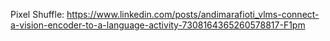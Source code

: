 Pixel Shuffle: https://www.linkedin.com/posts/andimarafioti_vlms-connect-a-vision-encoder-to-a-language-activity-7308164365260578817-F1pm
